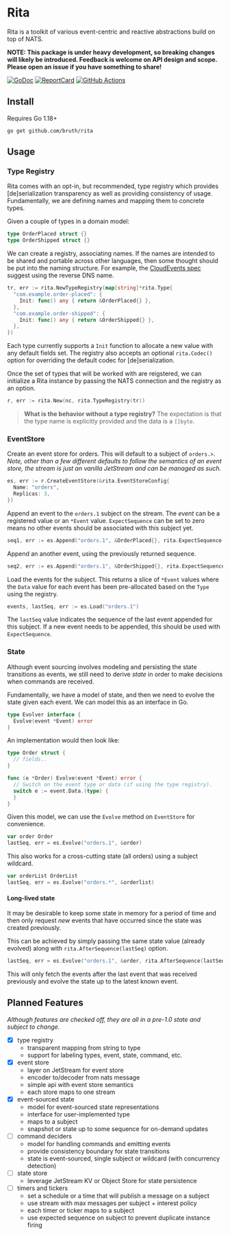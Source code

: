 # Rita


Rita is a toolkit of various event-centric and reactive abstractions build on top of NATS.

**NOTE: This package is under heavy development, so breaking changes will likely be introduced. Feedback is welcome on API design and scope. Please open an issue if you have something to share!**


[![GoDoc][GoDoc-Image]][GoDoc-URL] [![ReportCard][ReportCard-Image]][ReportCard-URL] [![GitHub Actions][GitHubActions-Image]][GitHubActions-URL]

[GoDoc-Image]: https://pkg.go.dev/badge/github.com/bruth/rita
[GoDoc-URL]: https://pkg.go.dev/github.com/bruth/rita
[ReportCard-Image]: https://goreportcard.com/badge/github.com/bruth/rita
[ReportCard-URL]: https://goreportcard.com/report/github.com/bruth/rita
[GitHubActions-Image]: https://github.com/bruth/rita/actions/workflows/ci.yaml/badge.svg?branch=main
[GitHubActions-URL]: https://github.com/bruth/rita/actions?query=branch%3Amain

## Install

Requires Go 1.18+

```
go get github.com/bruth/rita
```

## Usage

### Type Registry

Rita comes with an opt-in, but recommended, type registry which provides [de]serialization transparency as well as providing consistency of usage. Fundamentally, we are defining names and mapping them to concrete types.

Given a couple of types in a domain model:

```go
type OrderPlaced struct {}
type OrderShipped struct {}
```

We can create a registry, associating names. If the names are intended to be shared and portable across other languages, then some thought should be put into the naming structure. For example, the [CloudEvents spec](https://github.com/cloudevents/spec/blob/v1.0.1/spec.md#type) suggest using the reverse DNS name.

```go
tr, err := rita.NewTypeRegistry(map[string]*rita.Type{
  "com.example.order-placed": {
    Init: func() any { return &OrderPlaced{} },
  },
  "com.example.order-shipped": {
    Init: func() any { return &OrderShipped{} },
  },
})
```

Each type currently supports a `Init` function to allocate a new value with any default fields set. The registry also accepts an optional `rita.Codec()` option for overriding the default codec for [de]serialization.

Once the set of types that will be worked with are reigstered, we can initialize a Rita instance by passing the NATS connection and the registry as an option.

```go
r, err := rita.New(nc, rita.TypeRegistry(tr))
```

> **What is the behavior without a type registry?** The expectation is that the type name is explicitly provided and the data is a `[]byte`.

### EventStore

Create an event store for orders. This will default to a subject of `orders.>`. *Note, other than a few different defaults to follow the semantics of an event store, the stream is just an vanilla JetStream and can be managed as such.*

```go
es, err := r.CreateEventStore(&rita.EventStoreConfig{
  Name: "orders",
  Replicas: 3,
})
```

Append an event to the `orders.1` subject on the stream. The _event_ can be a registered value or an `*Event` value. `ExpectSequence` can be set to zero means no other
events should be associated with this subject yet.

```go
seq1, err := es.Append("orders.1", &OrderPlaced{}, rita.ExpectSequence(0))
```

Append an another event, using the previously returned sequence.

```go
seq2, err := es.Append("orders.1", &OrderShipped{}, rita.ExpectSequence(seq1))
```

Load the events for the subject. This returns a slice of `*Event` values where the `Data` value for each event has been pre-allocated based on the `Type` using the registry.

```go
events, lastSeq, err := es.Load("orders.1")
```

The `lastSeq` value indicates the sequence of the last event appended for this subject. If a new event needs to be appended, this should be used with `ExpectSequence`.

### State

Although event sourcing involves modeling and persisting the state transitions as events, we still need to derive _state_ in order to make decisions when commands are received.

Fundamentally, we have a model of state, and then we need to evolve the state given each event. We can model this as an interface in Go.

```go
type Evolver interface {
  Evolve(event *Event) error
}
```

An implementation would then look like:

```go
type Order struct {
  // fields..
}

func (o *Order) Evolve(event *Event) error {
  // Switch on the event type or data (if using the type registry).
  switch e := event.Data.(type) {
  }
}
```

Given this model, we can use the `Evolve` method on `EventStore` for convenience.

```go
var order Order
lastSeq, err = es.Evolve("orders.1", &order)
```

This also works for a cross-cutting state (all orders) using a subject wildcard.

```go
var orderList OrderList
lastSeq, err = es.Evolve("orders.*", &orderlist)
```

#### Long-lived state

It may be desirable to keep some state in memory for a period of time and then only request _new_ events that have occurred since the state was created previously.

This can be achieved by simply passing the same state value (already evolved) along with `rita.AfterSequence(lastSeq)` option.

```go
lastSeq, err = es.Evolve("orders.1", &order, rita.AfterSequence(lastSeq))
```

This will only fetch the events after the last event that was received previously and evolve the state up to the latest known event.

## Planned Features

*Although features are checked off, they are all in a pre-1.0 state and subject to change.*

- [x] type registry
  - transparent mapping from string to type
  - support for labeling types, event, state, command, etc.
- [x] event store
  - layer on JetStream for event store
  - encoder to/decoder from nats message
  - simple api with event store semantics
  - each store maps to one stream
- [x] event-sourced state
  - model for event-sourced state representations
  - interface for user-implemented type
  - maps to a subject
  - snapshot or state up to some sequence for on-demand updates
- [ ] command deciders
  - model for handling commands and emitting events
  - provide consistency boundary for state transitions
  - state is event-sourced, single subject or wildcard (with concurrency detection)
- [ ] state store
  - leverage JetStream KV or Object Store for state persistence
- [ ] timers and tickers
  - set a schedule or a time that will publish a message on a subject
  - use stream with max messages per subject + interest policy
  - each timer or ticker maps to a subject
  - use expected sequence on subject to prevent duplicate instance firing

